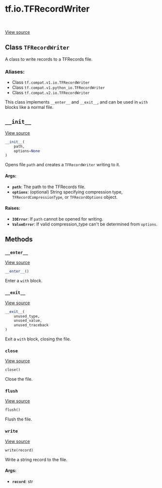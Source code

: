 <div itemscope itemtype="http://developers.google.com/ReferenceObject">
<meta itemprop="name" content="tf.io.TFRecordWriter" />
<meta itemprop="path" content="Stable" />
<meta itemprop="property" content="__enter__"/>
<meta itemprop="property" content="__exit__"/>
<meta itemprop="property" content="__init__"/>
<meta itemprop="property" content="close"/>
<meta itemprop="property" content="flush"/>
<meta itemprop="property" content="write"/>
</div>

# tf.io.TFRecordWriter

<!-- Insert buttons -->

<table class="tfo-notebook-buttons tfo-api" align="left">
</table>

<a target="_blank" href="/code/stable/tensorflow/python/lib/io/tf_record.py">View source</a>



## Class `TFRecordWriter`

<!-- Start diff -->
A class to write records to a TFRecords file.



### Aliases:

* Class `tf.compat.v1.io.TFRecordWriter`
* Class `tf.compat.v1.python_io.TFRecordWriter`
* Class `tf.compat.v2.io.TFRecordWriter`


<!-- Placeholder for "Used in" -->

This class implements `__enter__` and `__exit__`, and can be used
in `with` blocks like a normal file.

<h2 id="__init__"><code>__init__</code></h2>

<a target="_blank" href="/code/stable/tensorflow/python/lib/io/tf_record.py">View source</a>

``` python
__init__(
    path,
    options=None
)
```

Opens file `path` and creates a `TFRecordWriter` writing to it.


#### Args:


* <b>`path`</b>: The path to the TFRecords file.
* <b>`options`</b>: (optional) String specifying compression type,
    `TFRecordCompressionType`, or `TFRecordOptions` object.


#### Raises:


* <b>`IOError`</b>: If `path` cannot be opened for writing.
* <b>`ValueError`</b>: If valid compression_type can't be determined from `options`.



## Methods

<h3 id="__enter__"><code>__enter__</code></h3>

<a target="_blank" href="/code/stable/tensorflow/python/lib/io/tf_record.py">View source</a>

``` python
__enter__()
```

Enter a `with` block.


<h3 id="__exit__"><code>__exit__</code></h3>

<a target="_blank" href="/code/stable/tensorflow/python/lib/io/tf_record.py">View source</a>

``` python
__exit__(
    unused_type,
    unused_value,
    unused_traceback
)
```

Exit a `with` block, closing the file.


<h3 id="close"><code>close</code></h3>

<a target="_blank" href="/code/stable/tensorflow/python/lib/io/tf_record.py">View source</a>

``` python
close()
```

Close the file.


<h3 id="flush"><code>flush</code></h3>

<a target="_blank" href="/code/stable/tensorflow/python/lib/io/tf_record.py">View source</a>

``` python
flush()
```

Flush the file.


<h3 id="write"><code>write</code></h3>

<a target="_blank" href="/code/stable/tensorflow/python/lib/io/tf_record.py">View source</a>

``` python
write(record)
```

Write a string record to the file.


#### Args:


* <b>`record`</b>: str



